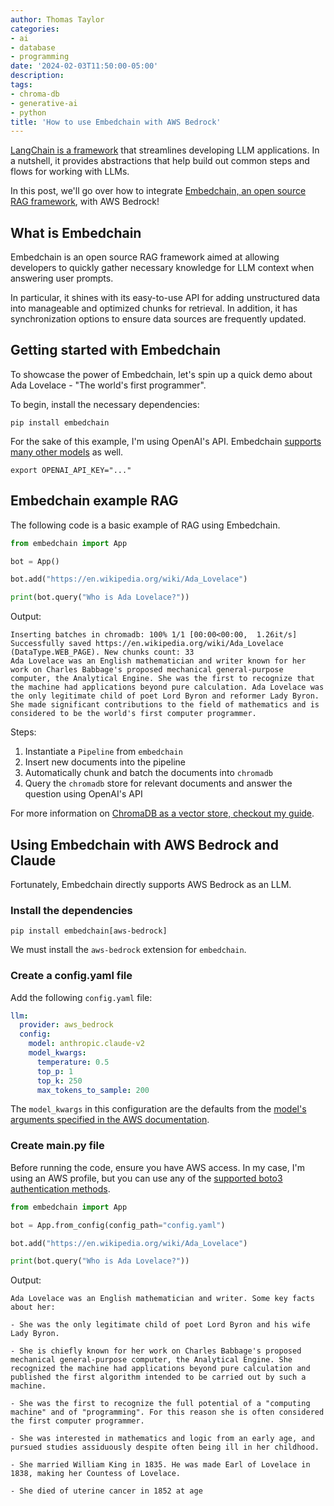 ```yaml
---
author: Thomas Taylor
categories:
- ai
- database
- programming
date: '2024-02-03T11:50:00-05:00'
description: 
tags:
- chroma-db
- generative-ai
- python
title: 'How to use Embedchain with AWS Bedrock'
---
```


[LangChain is a framework][1] that streamlines developing LLM applications. In a nutshell, it provides abstractions that help build out common steps and flows for working with LLMs.

In this post, we'll go over how to integrate [Embedchain, an open source RAG framework][2], with AWS Bedrock!

## What is Embedchain

Embedchain is an open source RAG framework aimed at allowing developers to quickly gather necessary knowledge for LLM context when answering user prompts.

In particular, it shines with its easy-to-use API for adding unstructured data into manageable and optimized chunks for retrieval. In addition, it has synchronization options to ensure data sources are frequently updated.

## Getting started with Embedchain

To showcase the power of Embedchain, let's spin up a quick demo about Ada Lovelace - "The world's first programmer".

To begin, install the necessary dependencies:

```shell
pip install embedchain
```

For the sake of this example, I'm using OpenAI's API. Embedchain [supports many other models][3] as well.

```shell
export OPENAI_API_KEY="..."
```

## Embedchain example RAG

The following code is a basic example of RAG using Embedchain.

```python
from embedchain import App

bot = App()

bot.add("https://en.wikipedia.org/wiki/Ada_Lovelace")

print(bot.query("Who is Ada Lovelace?"))
```

Output:

```text
Inserting batches in chromadb: 100% 1/1 [00:00<00:00,  1.26it/s]
Successfully saved https://en.wikipedia.org/wiki/Ada_Lovelace (DataType.WEB_PAGE). New chunks count: 33
Ada Lovelace was an English mathematician and writer known for her work on Charles Babbage's proposed mechanical general-purpose computer, the Analytical Engine. She was the first to recognize that the machine had applications beyond pure calculation. Ada Lovelace was the only legitimate child of poet Lord Byron and reformer Lady Byron. She made significant contributions to the field of mathematics and is considered to be the world's first computer programmer.
```

Steps:
1. Instantiate a `Pipeline` from `embedchain`
2. Insert new documents into the pipeline
3. Automatically chunk and batch the documents into `chromadb`
4. Query the `chromadb` store for relevant documents and answer the question using OpenAI's API

For more information on [ChromaDB as a vector store, checkout my guide][6].

## Using Embedchain with AWS Bedrock and Claude

Fortunately, Embedchain directly supports AWS Bedrock as an LLM. 

### Install the dependencies

```shell
pip install embedchain[aws-bedrock]
```

We must install the `aws-bedrock` extension for `embedchain`.

### Create a config.yaml file

Add the following `config.yaml` file:

```yaml
llm:
  provider: aws_bedrock
  config:
    model: anthropic.claude-v2
    model_kwargs:
      temperature: 0.5
      top_p: 1
      top_k: 250
      max_tokens_to_sample: 200
```

The `model_kwargs` in this configuration are the defaults from the [model's arguments specified in the AWS documentation][4].

### Create main.py file

Before running the code, ensure you have AWS access. In my case, I'm using an AWS profile, but you can use any of the [supported boto3 authentication methods][5].

```python
from embedchain import App

bot = App.from_config(config_path="config.yaml")

bot.add("https://en.wikipedia.org/wiki/Ada_Lovelace")

print(bot.query("Who is Ada Lovelace?"))
```

Output:

```text
Ada Lovelace was an English mathematician and writer. Some key facts about her:

- She was the only legitimate child of poet Lord Byron and his wife Lady Byron.

- She is chiefly known for her work on Charles Babbage's proposed mechanical general-purpose computer, the Analytical Engine. She recognized the machine had applications beyond pure calculation and published the first algorithm intended to be carried out by such a machine.

- She was the first to recognize the full potential of a "computing machine" and of "programming". For this reason she is often considered the first computer programmer.

- She was interested in mathematics and logic from an early age, and pursued studies assiduously despite often being ill in her childhood.

- She married William King in 1835. He was made Earl of Lovelace in 1838, making her Countess of Lovelace.

- She died of uterine cancer in 1852 at age
```

[1]: https://www.langchain.com/
[2]: https://docs.embedchain.ai/get-started/quickstart:wqa
[3]: https://docs.embedchain.ai/components/llms
[4]: https://docs.aws.amazon.com/bedrock/latest/userguide/model-parameters.html
[5]: https://boto3.amazonaws.com/v1/documentation/api/latest/guide/credentials.html#configuring-credentials
[6]: https://how.wtf/how-to-use-chroma-db-step-by-step-guide.html
